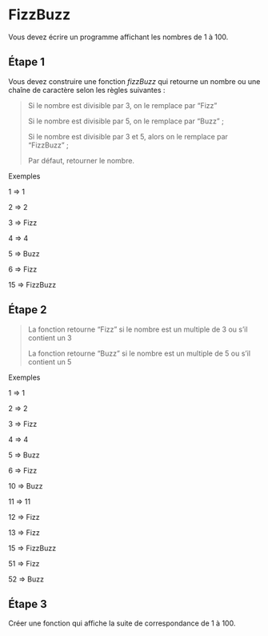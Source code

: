 # FizzBuzz

Vous devez écrire un programme affichant les nombres de 1 à 100.

## Étape 1

Vous devez construire une fonction *fizzBuzz* qui retourne un nombre ou une chaîne de caractère selon les règles suivantes :

>Si le nombre est divisible par 3, on le remplace par “Fizz”
>
>Si le nombre est divisible par 5, on le remplace par “Buzz” ;
>
>Si le nombre est divisible par 3 et 5, alors on le remplace par “FizzBuzz” ;
>
>Par défaut, retourner le nombre.

Exemples

1 => 1

2 => 2

3 => Fizz

4 => 4

5 => Buzz

6 => Fizz

15 => FizzBuzz

## Étape 2

>La fonction retourne “Fizz” si le nombre est un multiple de 3 ou s’il contient un 3
>
>La fonction retourne “Buzz” si le nombre est un multiple de 5 ou s’il contient un 5

Exemples

1 => 1

2 => 2

3 => Fizz

4 => 4

5 => Buzz

6 => Fizz

10 => Buzz

11 => 11

12 => Fizz

13 => Fizz

15 => FizzBuzz

51 => Fizz

52 => Buzz

## Étape 3
Créer une fonction qui affiche la suite de correspondance de 1 à 100.
